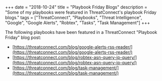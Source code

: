 +++
date = "2018-10-24"
title = "Playbook Friday Blogs"
description = "Some of my playbooks were featured in ThreatConnect's playbook Friday blogs."
tags = ["ThreatConnect", "Playbooks", "Threat Intelligence", "Google", "Google Alerts", "Robtex", "Tasks", "Task Management"]
+++

The following playbooks have been featured in a ThreatConnect "Playbook Friday" blog post:

- [https://threatconnect.com/blog/google-alerts-rss-reader/](https://threatconnect.com/blog/google-alerts-rss-reader/)
- [https://threatconnect.com/blog/robtex-asn-query-ip-query/](https://threatconnect.com/blog/robtex-asn-query-ip-query/)
- [https://threatconnect.com/blog/task-management/](https://threatconnect.com/blog/task-management/)
